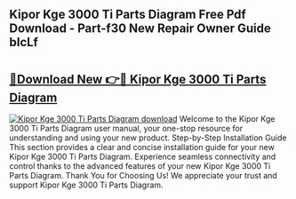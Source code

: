 ## Kipor Kge 3000 Ti Parts Diagram Free Pdf Download - Part-f30 New Repair Owner Guide bIcLf

# <h2><a href="http://dfkwsbk.blite.top/?on=Kipor+Kge+3000+Ti+Parts+Diagram">🔗Download New 👉🔴 Kipor Kge 3000 Ti Parts Diagram</a></h2>

[![Kipor Kge 3000 Ti Parts Diagram download](https://i.imgur.com/lujVjoI.png)](http://dfkwsbk.blite.top/?on=Kipor+Kge+3000+Ti+Parts+Diagram)
Welcome to the Kipor Kge 3000 Ti Parts Diagram user manual, your one-stop resource for understanding and using your new product. Step-by-Step Installation Guide This section provides a clear and concise installation guide for your new Kipor Kge 3000 Ti Parts Diagram. Experience seamless connectivity and control thanks to the advanced features of your new Kipor Kge 3000 Ti Parts Diagram. Thank You for Choosing Us! We appreciate your trust and support Kipor Kge 3000 Ti Parts Diagram.
